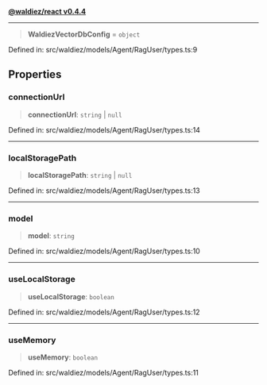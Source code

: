 [**@waldiez/react v0.4.4**](../../README.md)

***

> **WaldiezVectorDbConfig** = `object`

Defined in: src/waldiez/models/Agent/RagUser/types.ts:9

## Properties

### connectionUrl

> **connectionUrl**: `string` \| `null`

Defined in: src/waldiez/models/Agent/RagUser/types.ts:14

***

### localStoragePath

> **localStoragePath**: `string` \| `null`

Defined in: src/waldiez/models/Agent/RagUser/types.ts:13

***

### model

> **model**: `string`

Defined in: src/waldiez/models/Agent/RagUser/types.ts:10

***

### useLocalStorage

> **useLocalStorage**: `boolean`

Defined in: src/waldiez/models/Agent/RagUser/types.ts:12

***

### useMemory

> **useMemory**: `boolean`

Defined in: src/waldiez/models/Agent/RagUser/types.ts:11

